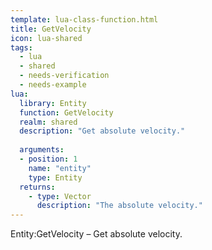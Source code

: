```yaml
---
template: lua-class-function.html
title: GetVelocity
icon: lua-shared
tags:
  - lua
  - shared
  - needs-verification
  - needs-example
lua:
  library: Entity
  function: GetVelocity
  realm: shared
  description: "Get absolute velocity."
  
  arguments:
  - position: 1
    name: "entity"
    type: Entity
  returns:
    - type: Vector
      description: "The absolute velocity."
---
```


<div class="lua__search__keywords">
Entity:GetVelocity &#x2013; Get absolute velocity.
</div>
